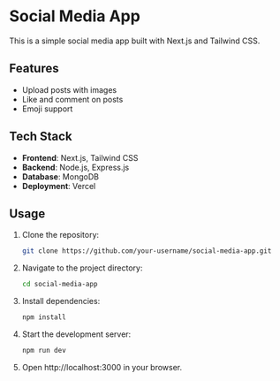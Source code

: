 # Social Media App

This is a simple social media app built with Next.js and Tailwind CSS.

## Features

- Upload posts with images
- Like and comment on posts
- Emoji support

## Tech Stack

- **Frontend**: Next.js, Tailwind CSS
- **Backend**: Node.js, Express.js
- **Database**: MongoDB
- **Deployment**: Vercel

## Usage

1. Clone the repository:

   ```bash
   git clone https://github.com/your-username/social-media-app.git

2. Navigate to the project directory:

   ```bash
   cd social-media-app

3. Install dependencies:

   ```bash
   npm install    

4. Start the development server:

   ```bash
   npm run dev

5. Open http://localhost:3000 in your browser.

